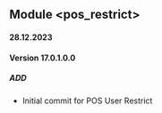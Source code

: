 ## Module <pos_restrict>

#### 28.12.2023
#### Version 17.0.1.0.0
##### ADD

- Initial commit for POS User Restrict
